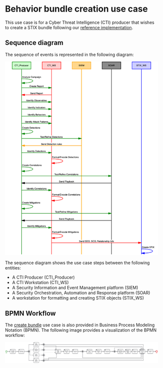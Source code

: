 # Behavior bundle creation use case

This use case is for a Cyber Threat Intelligence (CTI) producer that wishes to create a STIX bundle following our [reference implementation](https://github.com/opencybersecurityalliance/oca-iob/tree/main/apl_reference_implementation_bundle/revision_1). 

## Sequence diagram
The sequence of events is represented in the following diagram:

<img src="/iob_use_cases/images/Create_Bundle_sequence.png" width=600>

The sequence diagram shows the use case steps between the following entities:
- A CTI Producer (CTI_Producer)
- A CTI Workstation (CTI_WS)
- A Security Information and Event Management platform (SIEM)
- A Security Orchestration, Automation and Response platform (SOAR)
- A workstation for formatting and creating STIX objects (STIX_WS)

## BPMN Workflow

The [create bundle](CreateBundle.bpmn) use case  is also provided in Business Process Modeling Notation (BPMN). The following image provides a visualization of the BPMN workflow:

<img src="/iob_use_cases/images/CreateBundle.png" width=1000> 

